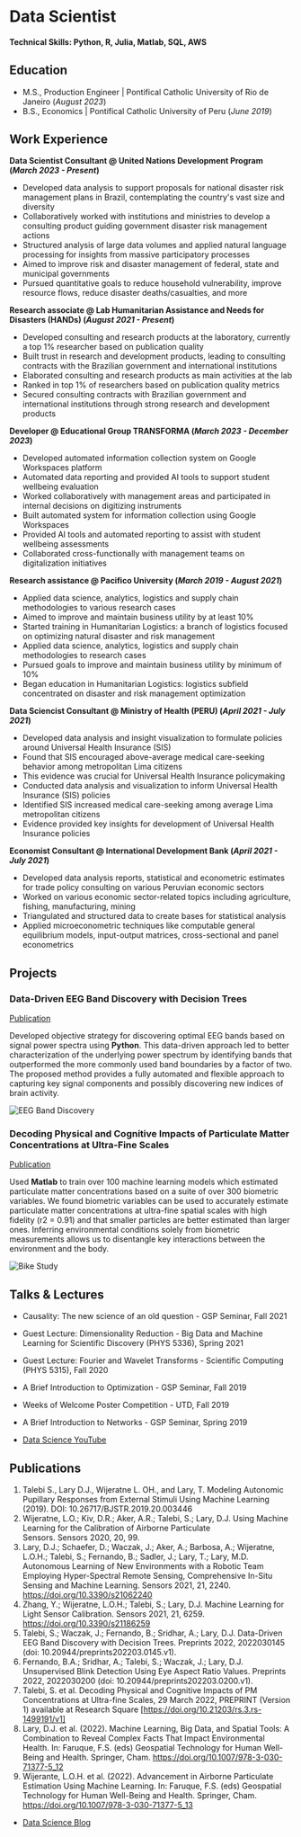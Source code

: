 # Data Scientist

#### Technical Skills: Python, R, Julia, Matlab, SQL, AWS

## Education
- M.S., Production Engineer	| Pontifical Catholic University of Rio de Janeiro (_August 2023_)	 			        		
- B.S., Economics | Pontifical Catholic University of Peru (_June 2019_)

## Work Experience
**Data Scientist Consultant @ United Nations Development Program (_March 2023 - Present_)**
- Developed data analysis to support proposals for national disaster risk management plans in Brazil, contemplating the country's vast size and diversity
- Collaboratively worked with institutions and ministries to develop a consulting product guiding government disaster risk management actions
- Structured analysis of large data volumes and applied natural language processing for insights from massive participatory processes
- Aimed to improve risk and disaster management of federal, state and municipal governments
- Pursued quantitative goals to reduce household vulnerability, improve resource flows, reduce disaster deaths/casualties, and more

**Research associate @ Lab Humanitarian Assistance and Needs for Disasters (HANDs)  (_August 2021 - Present_)**
- Developed consulting and research products at the laboratory, currently a top 1% researcher based on publication quality
- Built trust in research and development products, leading to consulting contracts with the Brazilian government and international institutions
- Elaborated consulting and research products as main activities at the lab
- Ranked in top 1% of researchers based on publication quality metrics
- Secured consulting contracts with Brazilian government and international institutions through strong research and development products

**Developer @ Educational Group TRANSFORMA  (_March 2023 - December 2023_)**
- Developed automated information collection system on Google Workspaces platform
- Automated data reporting and provided AI tools to support student wellbeing evaluation
- Worked collaboratively with management areas and participated in internal decisions on digitizing instruments
- Built automated system for information collection using Google Workspaces
- Provided AI tools and automated reporting to assist with student wellbeing assessments
- Collaborated cross-functionally with management teams on digitalization initiatives

**Research assistance @ Pacifico University  (_March 2019 - August 2021_)**
- Applied data science, analytics, logistics and supply chain methodologies to various research cases
- Aimed to improve and maintain business utility by at least 10%
- Started training in Humanitarian Logistics: a branch of logistics focused on optimizing natural disaster and risk management
- Applied data science, analytics, logistics and supply chain methodologies to research cases
- Pursued goals to improve and maintain business utility by minimum of 10%
- Began education in Humanitarian Logistics: logistics subfield concentrated on disaster and risk management optimization

**Data Sciencist Consultant @ Ministry of Health (PERU) (_April 2021 - July 2021_)**
- Developed data analysis and insight visualization to formulate policies around Universal Health Insurance (SIS)
- Found that SIS encouraged above-average medical care-seeking behavior among metropolitan Lima citizens
- This evidence was crucial for Universal Health Insurance policymaking
- Conducted data analysis and visualization to inform Universal Health Insurance (SIS) policies
- Identified SIS increased medical care-seeking among average Lima metropolitan citizens
- Evidence provided key insights for development of Universal Health Insurance policies

**Economist Consultant @ International Development Bank (_April 2021 - July 2021_)**
- Developed data analysis reports, statistical and econometric estimates for trade policy consulting on various Peruvian economic sectors
- Worked on various economic sector-related topics including agriculture, fishing, manufacturing, mining
- Triangulated and structured data to create bases for statistical analysis
- Applied microeconometric techniques like computable general equilibrium models, input-output matrices, cross-sectional and panel econometrics

## Projects
### Data-Driven EEG Band Discovery with Decision Trees
[Publication](https://www.mdpi.com/1424-8220/22/8/3048)

Developed objective strategy for discovering optimal EEG bands based on signal power spectra using **Python**. This data-driven approach led to better characterization of the underlying power spectrum by identifying bands that outperformed the more commonly used band boundaries by a factor of two. The proposed method provides a fully automated and flexible approach to capturing key signal components and possibly discovering new indices of brain activity.

![EEG Band Discovery](/assets/img/eeg_band_discovery.jpeg)

### Decoding Physical and Cognitive Impacts of Particulate Matter Concentrations at Ultra-Fine Scales
[Publication](https://www.mdpi.com/1424-8220/22/11/4240)

Used **Matlab** to train over 100 machine learning models which estimated particulate matter concentrations based on a suite of over 300 biometric variables. We found biometric variables can be used to accurately estimate particulate matter concentrations at ultra-fine spatial scales with high fidelity (r2 = 0.91) and that smaller particles are better estimated than larger ones. Inferring environmental conditions solely from biometric measurements allows us to disentangle key interactions between the environment and the body.

![Bike Study](/assets/img/dashboard_tata.jpeg)

## Talks & Lectures
- Causality: The new science of an old question - GSP Seminar, Fall 2021
- Guest Lecture: Dimensionality Reduction - Big Data and Machine Learning for Scientific Discovery (PHYS 5336), Spring 2021
- Guest Lecture: Fourier and Wavelet Transforms - Scientific Computing (PHYS 5315), Fall 2020
- A Brief Introduction to Optimization - GSP Seminar, Fall 2019
- Weeks of Welcome Poster Competition - UTD, Fall 2019
- A Brief Introduction to Networks - GSP Seminar, Spring 2019

- [Data Science YouTube](https://www.youtube.com/channel/UCa9gErQ9AE5jT2DZLjXBIdA)

## Publications
1. Talebi S., Lary D.J., Wijeratne L. OH., and Lary, T. Modeling Autonomic Pupillary Responses from External Stimuli Using Machine Learning (2019). DOI: 10.26717/BJSTR.2019.20.003446
2. Wijeratne, L.O.; Kiv, D.R.; Aker, A.R.; Talebi, S.; Lary, D.J. Using Machine Learning for the Calibration of Airborne Particulate Sensors. Sensors 2020, 20, 99.
3. Lary, D.J.; Schaefer, D.; Waczak, J.; Aker, A.; Barbosa, A.; Wijeratne, L.O.H.; Talebi, S.; Fernando, B.; Sadler, J.; Lary, T.; Lary, M.D. Autonomous Learning of New Environments with a Robotic Team Employing Hyper-Spectral Remote Sensing, Comprehensive In-Situ Sensing and Machine Learning. Sensors 2021, 21, 2240. https://doi.org/10.3390/s21062240
4. Zhang, Y.; Wijeratne, L.O.H.; Talebi, S.; Lary, D.J. Machine Learning for Light Sensor Calibration. Sensors 2021, 21, 6259. https://doi.org/10.3390/s21186259
5. Talebi, S.; Waczak, J.; Fernando, B.; Sridhar, A.; Lary, D.J. Data-Driven EEG Band Discovery with Decision Trees. Preprints 2022, 2022030145 (doi: 10.20944/preprints202203.0145.v1).
6. Fernando, B.A.; Sridhar, A.; Talebi, S.; Waczak, J.; Lary, D.J. Unsupervised Blink Detection Using Eye Aspect Ratio Values. Preprints 2022, 2022030200 (doi: 10.20944/preprints202203.0200.v1).
7. Talebi, S. et al. Decoding Physical and Cognitive Impacts of PM Concentrations at Ultra-fine Scales, 29 March 2022, PREPRINT (Version 1) available at Research Square [https://doi.org/10.21203/rs.3.rs-1499191/v1]
8. Lary, D.J. et al. (2022). Machine Learning, Big Data, and Spatial Tools: A Combination to Reveal Complex Facts That Impact Environmental Health. In: Faruque, F.S. (eds) Geospatial Technology for Human Well-Being and Health. Springer, Cham. https://doi.org/10.1007/978-3-030-71377-5_12
9. Wijerante, L.O.H. et al. (2022). Advancement in Airborne Particulate Estimation Using Machine Learning. In: Faruque, F.S. (eds) Geospatial Technology for Human Well-Being and Health. Springer, Cham. https://doi.org/10.1007/978-3-030-71377-5_13

- [Data Science Blog](https://medium.com/@shawhin)

